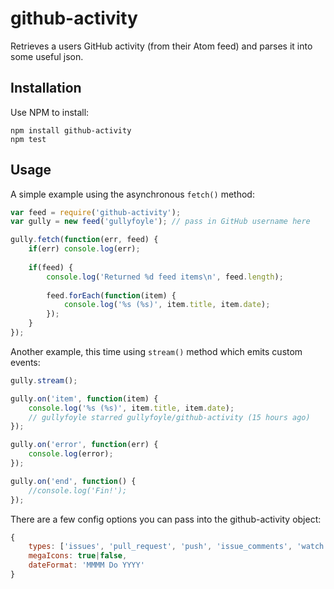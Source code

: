 # github-activity

Retrieves a users GitHub activity (from their Atom feed) and parses it into some useful json. 

## Installation ##

Use NPM to install:

    npm install github-activity
    npm test
    
## Usage ##

A simple example using the asynchronous `fetch()` method:

```javascript
var feed = require('github-activity');
var gully = new feed('gullyfoyle'); // pass in GitHub username here

gully.fetch(function(err, feed) {
    if(err) console.log(err);
    
    if(feed) {
        console.log('Returned %d feed items\n', feed.length);
        
        feed.forEach(function(item) {
            console.log('%s (%s)', item.title, item.date);    
        });
    }
});
```

Another example, this time using `stream()` method which emits custom events:

```javascript
gully.stream();

gully.on('item', function(item) {
    console.log('%s (%s)', item.title, item.date);
    // gullyfoyle starred gullyfoyle/github-activity (15 hours ago)
});

gully.on('error', function(err) {
    console.log(error);
});

gully.on('end', function() {
    //console.log('Fin!');
});
```

There are a few config options you can pass into the github-activity object:

```javascript
{
    types: ['issues', 'pull_request', 'push', 'issue_comments', 'watch'],
    megaIcons: true|false,
    dateFormat: 'MMMM Do YYYY'
}
```

